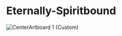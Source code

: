 # Eternally-Spiritbound 

![CenterArtboard 1 (Custom)](https://github.com/user-attachments/assets/42962f7f-89f7-4cfa-a613-8b90f5ba7aca)
